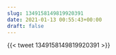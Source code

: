 ```yaml
---
slug: 1349158149819920391
date: 2021-01-13 00:55:43+00:00
draft: false
---
```


{{< tweet 1349158149819920391 >}}
